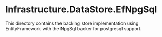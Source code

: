 # Infrastructure.DataStore.EfNpgSql

This directory contains the backing store implementation using 
EntityFramework with the NpgSql backer for postgresql support.